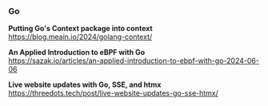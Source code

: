 ### Go

**Putting Go's Context package into context**  
https://blog.meain.io/2024/golang-context/

**An Applied Introduction to eBPF with Go**  
https://sazak.io/articles/an-applied-introduction-to-ebpf-with-go-2024-06-06

**Live website updates with Go, SSE, and htmx**  
https://threedots.tech/post/live-website-updates-go-sse-htmx/
